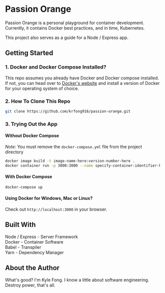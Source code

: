 # Passion Orange

Passion Orange is a personal playground for container development. Currently, it contains Docker best practices, and in time, Kubernetes.

This project also serves as a guide for a Node / Express app.

## Getting Started

### 1. Docker and Docker Compose Installed?

This repo assumes you already have Docker and Docker compose installed. If not, you can head over to [Docker's website](https://docs.docker.com/install/) and install a version of Docker for your operating system of choice.

### 2. How To Clone This Repo

```sh
git clone https://github.com/krfong916/passion-orange.git
```

### 3. Trying Out the App

#### Without Docker Compose

_Note:_ You must remove the `docker-compose.yml` file from the project directory

```sh
docker image build -t image-name-here:version-number-here .
docker container run -p 3000:3000 --name specify-container-identifier-here image-name-here:version-number-here
```

#### With Docker Compose

```sh
docker-compose up
```

#### Using Docker for Windows, Mac or Linux?

Check out `http://localhost:3000` in your browser.

## Built With

Node / Express - Server Framework <br/>
Docker - Container Software <br/>
Babel - Transpiler <br/>
Yarn - Dependency Manager <br/>

## About the Author

What's good? I'm Kyle Fong. I know a little about software engineering. Destroy power, that's all.
